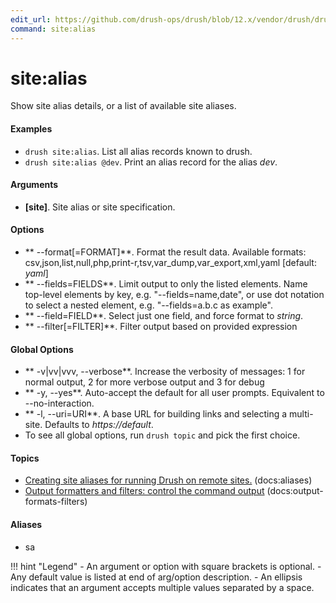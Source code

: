 ```yaml
---
edit_url: https://github.com/drush-ops/drush/blob/12.x/vendor/drush/drush/src/Commands/core/SiteCommands.php
command: site:alias
---
```

# site:alias

Show site alias details, or a list of available site aliases.

#### Examples

- <code>drush site:alias</code>. List all alias records known to drush.
- <code>drush site:alias @dev</code>. Print an alias record for the alias *dev*.

#### Arguments

- **[site]**. Site alias or site specification.

#### Options

- ** --format[=FORMAT]**. Format the result data. Available formats: csv,json,list,null,php,print-r,tsv,var_dump,var_export,xml,yaml [default: *yaml*]
- ** --fields=FIELDS**. Limit output to only the listed elements. Name top-level elements by key, e.g. "--fields=name,date", or use dot notation to select a nested element, e.g. "--fields=a.b.c as example".
- ** --field=FIELD**. Select just one field, and force format to *string*.
- ** --filter[=FILTER]**. Filter output based on provided expression

#### Global Options

- ** -v|vv|vvv, --verbose**. Increase the verbosity of messages: 1 for normal output, 2 for more verbose output and 3 for debug
- ** -y, --yes**. Auto-accept the default for all user prompts. Equivalent to --no-interaction.
- ** -l, --uri=URI**. A base URL for building links and selecting a multi-site. Defaults to *https://default*.
- To see all global options, run <code>drush topic</code> and pick the first choice.

#### Topics

- [Creating site aliases for running Drush on remote sites.](../../vendor/drush/drush/docs/site-aliases.md) (docs:aliases)
- [Output formatters and filters: control the command output](../../vendor/drush/drush/docs/output-formats-filters.md) (docs:output-formats-filters)

#### Aliases

- sa

!!! hint "Legend"
    - An argument or option with square brackets is optional.
    - Any default value is listed at end of arg/option description.
    - An ellipsis indicates that an argument accepts multiple values separated by a space.